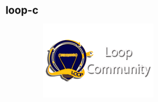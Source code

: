 # loop-c

<center><img src="https://github.com/samsularifin05/loop-c/blob/main/images/logo2.png"></center>
